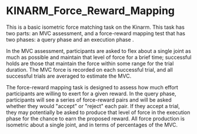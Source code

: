 # KINARM_Force_Reward_Mapping

This is a basic isometric force matching task on the Kinarm. This task has two parts: an MVC assessment, and a force-reward mapping test that has two phases: a query phase and an execution phase .

In the MVC assessment, participants are asked to flex about a single joint as much as possible and maintain that level of force for a brief time; successful holds are those that maintain the force within some range for the trial duration. The MVC force is recorded on each successful trial, and all successful trials are averaged to estimate the MVC.

The force-reward mapping task is designed to assess how much effort participants are willing to exert for a given reward. In the query phase, participants will see a series of force-reward pairs and will be asked whether they would "accept" or "reject" each pair. If they accept a trial, they may potentially be asked to produce that level of force in the execution phase for the chance to earn the proposed reward. All force production is isometric about a single joint, and in terms of percentages of the MVC. 